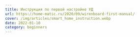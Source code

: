 ```yaml
---
title: Инструкция по первой настройке УД
url: https://home-matic.ru/2020/09/wirenboard-first-manual/
cover: /img/articles/smart_home_instruction.webp
date: 2022-01-10
category: beginners
---
```


